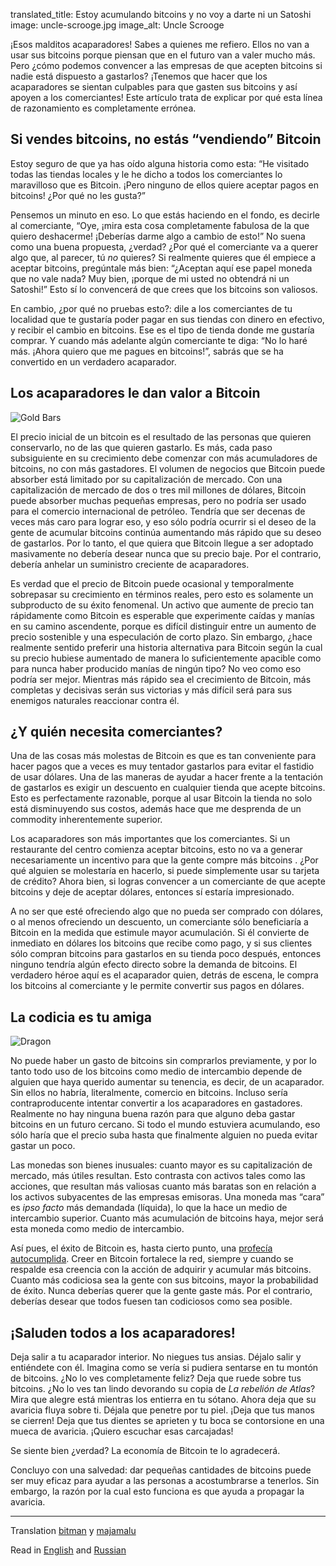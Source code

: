 translated_title: Estoy acumulando bitcoins y no voy a darte ni un Satoshi
image: uncle-scrooge.jpg
image_alt: Uncle Scrooge

¡Esos malditos acaparadores! Sabes a quienes me refiero. Ellos no van a usar sus bitcoins porque piensan que en el futuro van a valer mucho más. Pero ¿cómo podemos convencer a las empresas de que acepten bitcoins si nadie está dispuesto a gastarlos? ¡Tenemos que hacer que los acaparadores se sientan culpables para que gasten sus bitcoins y así apoyen a los comerciantes! Este artículo trata de explicar por qué esta línea de razonamiento es completamente errónea.

## Si vendes bitcoins, no estás “vendiendo” Bitcoin

Estoy seguro de que ya has oído alguna historia como esta: “He visitado todas las tiendas locales y le he dicho a todos los comerciantes lo maravilloso que es Bitcoin. ¡Pero ninguno de ellos quiere aceptar pagos en bitcoins! ¿Por qué no les gusta?”

Pensemos un minuto en eso. Lo que estás haciendo en el fondo, es decirle al comerciante, “Oye, ¡mira esta cosa completamente fabulosa de la que quiero deshacerme! ¡Deberías darme algo a cambio de esto!” No suena como una buena propuesta, ¿verdad? ¿Por qué el comerciante va a querer algo que, al parecer, tú _no_ quieres? Si realmente quieres que él empiece a aceptar bitcoins, pregúntale más bien: “¿Aceptan aquí ese papel moneda que no vale nada? Muy bien, ¡porque de mi usted no obtendrá ni un Satoshi!” Esto sí lo convencerá de que crees que los bitcoins son valiosos.

En cambio, ¿por qué no pruebas esto?: dile a los comerciantes de tu localidad que te gustaría poder pagar en sus tiendas con dinero en efectivo, y recibir el cambio en bitcoins. Ese es el tipo de tienda donde me gustaría comprar. Y cuando más adelante algún comerciante te diga: “No lo haré más. ¡Ahora quiero que me pagues en bitcoins!”, sabrás que se ha convertido en un verdadero acaparador.

## Los acaparadores le dan valor a Bitcoin

<div class="article-image">
  <img class="img-responsive center-block img-rounded" alt="Gold Bars" src="/static/img/mempool/im-hoarding-bitcoins-and-no-you-cant-have-any/gold-bars.jpg"/>
</div>

El precio inicial de un bitcoin es el resultado de las personas que quieren conservarlo, no de las que quieren gastarlo. Es más, cada paso subsiguiente en su crecimiento debe comenzar con más acumuladores de bitcoins, no con más gastadores. El volumen de negocios que Bitcoin puede absorber está limitado por su capitalización de mercado. Con una capitalización de mercado de dos o tres mil millones de dólares, Bitcoin puede absorber muchas pequeñas empresas, pero no podría ser usado para el comercio internacional de petróleo. Tendría que ser decenas de veces más caro para lograr eso, y eso sólo podría ocurrir si el deseo de la gente de acumular bitcoins continúa aumentando más rápido que su deseo de gastarlos. Por lo tanto, el que quiera que Bitcoin llegue a ser adoptado masivamente no debería desear nunca que su precio baje. Por el contrario, debería anhelar un suministro creciente de acaparadores.

Es verdad que el precio de Bitcoin puede ocasional y temporalmente sobrepasar su crecimiento en términos reales, pero esto es solamente un subproducto de su éxito fenomenal. Un activo que aumente de precio tan rápidamente como Bitcoin es esperable que experimente caídas y manías en su camino ascendente, porque es difícil distinguir entre un aumento de precio sostenible y una especulación de corto plazo. Sin embargo, ¿hace realmente sentido preferir una historia alternativa para Bitcoin según la cual su precio hubiese aumentado de manera lo suficientemente apacible como para nunca haber producido manías de ningún tipo? No veo como eso podría ser mejor. Mientras más rápido sea el crecimiento de Bitcoin, más completas y decisivas serán sus victorias y más difícil será para sus enemigos naturales reaccionar contra él.

## ¿Y quién necesita comerciantes?

Una de las cosas más molestas de Bitcoin es que es tan conveniente para hacer pagos que a veces es muy tentador gastarlos para evitar el fastidio de usar dólares. Una de las maneras de ayudar a hacer frente a la tentación de gastarlos es exigir un descuento en cualquier tienda que acepte bitcoins. Esto es perfectamente razonable, porque al usar Bitcoin la tienda no solo está disminuyendo sus costos, además hace que me desprenda de un commodity inherentemente superior.

Los acaparadores son más importantes que los comerciantes. Si un restaurante del centro comienza aceptar bitcoins, esto no va a generar necesariamente un incentivo para que la gente compre más bitcoins . ¿Por qué alguien se molestaría en hacerlo, si puede simplemente usar su tarjeta de crédito? Ahora bien, si logras convencer a un comerciante de que acepte bitcoins y deje de aceptar dólares, entonces sí estaría impresionado.

A no ser que esté ofreciendo algo que no pueda ser comprado con dólares, o al menos ofreciendo un descuento, un comerciante sólo beneficiaría a Bitcoin en la medida que estimule mayor acumulación. Si él convierte de inmediato en dólares los bitcoins que recibe como pago, y si sus clientes sólo compran bitcoins para gastarlos en su tienda poco después, entonces ninguno tendría algún efecto directo sobre la demanda de bitcoins. El verdadero héroe aquí es el acaparador quien, detrás de escena, le compra los bitcoins al comerciante y le permite convertir sus pagos en dólares.

## La codicia es tu amiga

<div class="article-image">
  <img class="img-responsive center-block img-rounded" alt="Dragon" src="/static/img/mempool/im-hoarding-bitcoins-and-no-you-cant-have-any/dragon.jpg">
</div>

No puede haber un gasto de bitcoins sin comprarlos previamente, y por lo tanto todo uso de los bitcoins como medio de intercambio depende de alguien que haya querido aumentar su tenencia, es decir, de un acaparador. Sin ellos no habría, literalmente, comercio en bitcoins. Incluso sería contraproducente intentar convertir a los acaparadores en gastadores. Realmente no hay ninguna buena razón para que alguno deba gastar bitcoins en un futuro cercano. Si todo el mundo estuviera acumulando, eso sólo haría que el precio suba hasta que finalmente alguien no pueda evitar gastar un poco.

Las monedas son bienes inusuales: cuanto mayor es su capitalización de mercado, más útiles resultan. Esto contrasta con activos tales como las acciones, que resultan más valiosas cuanto más baratas son en relación a los activos subyacentes de las empresas emisoras. Una moneda mas “cara” es _ipso facto_ más demandada (líquida), lo que la hace un medio de intercambio superior. Cuanto más acumulación de bitcoins haya, mejor será esta moneda como medio de intercambio.

Así pues, el éxito de Bitcoin es, hasta cierto punto, una [profecía autocumplida](http://konradsgraf.com/blog1/2013/11/7/hyper-monetization-reloaded-another-round-of-bubble-talk.html). Creer en Bitcoin fortalece la red, siempre y cuando se respalde esa creencia con la acción de adquirir y acumular más bitcoins. Cuanto más codiciosa sea la gente con sus bitcoins, mayor la probabilidad de éxito. Nunca deberías querer que la gente gaste más. Por el contrario, deberías desear que todos fuesen tan codiciosos como sea posible.

## ¡Saluden todos a los acaparadores!

Deja salir a tu acaparador interior. No niegues tus ansias. Déjalo salir y entiéndete con él. Imagina como se vería si pudiera sentarse en tu montón de bitcoins. ¿No lo ves completamente feliz? Deja que ruede sobre tus bitcoins. ¿No lo ves tan lindo devorando su copia de _La rebelión de Atlas_? Mira que alegre está mientras los entierra en tu sótano. Ahora deja que su avaricia fluya sobre ti. Déjala que penetre por tu piel. ¡Deja que tus manos se cierren! Deja que tus dientes se aprieten y tu boca se contorsione en una mueca de avaricia. ¡Quiero escuchar esas carcajadas!

Se siente bien ¿verdad? La economía de Bitcoin te lo agradecerá.

Concluyo con una salvedad: dar pequeñas cantidades de bitcoins puede ser muy eficaz para ayudar a las personas a acostumbrarse a tenerlos. Sin embargo, la razón por la cual esto funciona es que ayuda a propagar la avaricia.

***

Translation [bitman](https://twitter.com/0xBitman) y [majamalu](http://elbitcoin.org/si-estoy-acumulando-bitcoins-y-voy-darte-ni-un-satoshi/)

Read in [English](/mempool/im-hoarding-bitcoins-and-no-you-cant-have-any/) and [Russian](/mempool/im-hoarding-bitcoins-and-no-you-cant-have-any/ru/)
